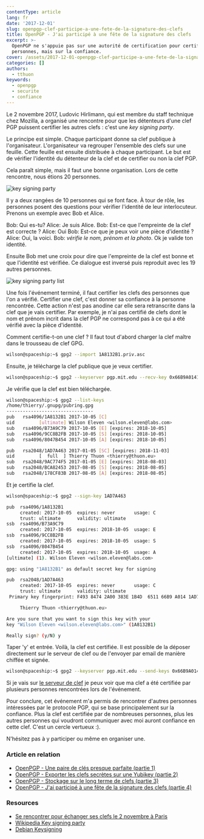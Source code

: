 ```yaml
---
contentType: article
lang: fr
date: '2017-12-01'
slug: openpgp-clef-participe-a-une-fete-de-la-signature-des-clefs
title: OpenPGP - J'ai participé à une fête de la signature des clefs
excerpt: >-
  OpenPGP ne s'appuie pas sur une autorité de certification pour certifier les
  personnes, mais sur la confiance.
cover: /assets/2017-12-01-openpgp-clef-participe-a-une-fete-de-la-signature-des-clefs/cover.jpg
categories: []
authors:
  - tthuon
keywords:
  - openpgp
  - securite
  - confiance
---
```


Le 2 novembre 2017, Ludovic Hirlimann, qui est membre du staff technique chez Mozilla, a organisé une rencontre pour que les détenteurs
d'une clef PGP puissent certifier les autres clefs : c'est une _key signing party_.

Le principe est simple. Chaque participant donne sa clef publique à l'organisateur. L'organisateur va regrouper l'ensemble des clefs
sur une feuille. Cette feuille est ensuite distribuée à chaque participant. Le but est de vérifier l'identité du détenteur de la clef et de certifier ou non la clef PGP.

Cela paraît simple, mais il faut une bonne organisation. Lors de cette rencontre, nous étions 20 personnes.

![key signing party]({BASE_URL}/imgs/articles/2017-12-01-openpgp-clef-participe-a-une-fete-de-la-signature-des-clefs/key_signing_party.jpg)

Il y a deux rangées de 10 personnes qui se font face. À tour de rôle, les personnes posent des questions pour vérifier l'identité de leur interlocuteur. Prenons un exemple avec Bob et Alice.

Bob: Qui es-tu?
Alice: Je suis Alice.
Bob: Est-ce que l'empreinte de la clef est correcte ?
Alice: Oui
Bob: Est-ce que je peux voir une pièce d'identité ?
Alice: Oui, la voici.
Bob: _vérifie le nom, prénom et la photo_. Ok je valide ton identité.

Ensuite Bob met une croix pour dire que l'empreinte de la clef est bonne et que l'identité est vérifiée. Ce dialogue est inversé puis reproduit avec les 19 autres personnes.

![key signing party list]({BASE_URL}/imgs/articles/2017-12-01-openpgp-clef-participe-a-une-fete-de-la-signature-des-clefs/keysigning_list.png)

Une fois l'événement terminé, il faut certifier les clefs des personnes que l'on a vérifié. Certifier une clef, c'est donner sa confiance à la personne rencontrée. Cette action n'est pas anodine car elle sera retranscrite dans la clef que je vais certifier. Par exemple, je n'ai pas certifié de clefs dont le nom et prénom incrit dans la clef PGP ne correspond pas à ce qui a été vérifié avec la pièce d'identité.

Comment certifie-t-on une clef ? Il faut tout d'abord charger la clef maître dans le trousseau de clef GPG.

```bash
wilson@spaceship:~$ gpg2 --import 1A8132B1.priv.asc
```

Ensuite, je télécharge la clef publique que je veux certifier.

```bash
wilson@spaceship:~$ gpg2 --keyserver pgp.mit.edu --recv-key 0x66B9A0141AD7A463
```

Je vérifie que la clef est bien téléchargée.

```bash
wilson@spaceship:~$ gpg2 --list-keys
/home/thierry/.gnupg/pubring.gpg
--------------------------------
pub   rsa4096/1A8132B1 2017-10-05 [C]
uid         [ultimate] Wilson Eleven <wilson.eleven@labs.com>
sub   rsa4096/B73A9C79 2017-10-05 [E] [expires: 2018-10-05]
sub   rsa4096/9CC8B2FB 2017-10-05 [S] [expires: 2018-10-05]
sub   rsa4096/8047B454 2017-10-05 [A] [expires: 2018-10-05]

pub   rsa2048/1AD7A463 2017-01-05 [SC] [expires: 2018-11-03]
uid         [  full  ] Thierry Thuon <thierry@thuon.eu>
sub   rsa2048/9AC774F5 2017-01-05 [E] [expires: 2018-08-03]
sub   rsa2048/BCA82453 2017-08-05 [S] [expires: 2018-08-05]
sub   rsa2048/178CF83B 2017-08-05 [A] [expires: 2018-08-05]
```

Et je certifie la clef.

```bash
wilson@spaceship:~$ gpg2 --sign-key 1AD7A463

pub  rsa4096/1A8132B1
     created: 2017-10-05  expires: never       usage: C
     trust: ultimate      validity: ultimate
ssb  rsa4096/B73A9C79
     created: 2017-10-05  expires: 2018-10-05  usage: E
ssb  rsa4096/9CC8B2FB
     created: 2017-10-05  expires: 2018-10-05  usage: S
ssb  rsa4096/8047B454
     created: 2017-10-05  expires: 2018-10-05  usage: A
[ultimate] (1). Wilson Eleven <wilson.eleven@labs.com>

gpg: using "1A8132B1" as default secret key for signing

pub  rsa2048/1AD7A463
     created: 2017-10-05  expires: never       usage: C
     trust: ultimate      validity: ultimate
 Primary key fingerprint: F493 8474 2A00 383E 1B4D  6511 66B9 A014 1AD7 A463

     Thierry Thuon <thierry@thuon.eu>

Are you sure that you want to sign this key with your
key "Wilson Eleven <wilson.eleven@labs.com>" (1A8132B1)

Really sign? (y/N) y
```

Taper 'y' et entrée. Voilà, la clef est certifiée. Il est possible de la déposer directement sur le serveur de clef ou de l'envoyer
par email de manière chiffée et signée.

```bash
wilson@spaceship:~$ gpg2 --keyserver pgp.mit.edu --send-keys 0x66B9A0141AD7A463
```

Si je vais sur [le serveur de clef](http://pgp.mit.edu/pks/lookup?op=vindex&search=0x66B9A0141AD7A463) je peux voir que ma clef a
été certifiée par plusieurs personnes rencontrées lors de l'événement.

Pour conclure, cet événement m'a permis de rencontrer d'autres personnes intéressées par le protocole PGP, qui se base principalement sur la confiance. Plus la clef est certifiée par de nombreuses personnes, plus les autres personnes qui voudront communiquer avec moi auront confiance en cette clef. C'est un cercle vertueux :).

N'hésitez pas à y participer ou même en organiser une.

### Article en relation
* [OpenPGP - Une paire de clés presque parfaite (partie 1)](/fr/openpgp-paire-clef-presque-parfaite-partie-1/)
* [OpenPGP - Exporter les clefs secrètes sur une Yubikey (partie 2)](/fr/openpgp-clef-secrete-yubikey-partie-2/)
* [OpenPGP - Stockage sur le long terme de clefs (partie 3)](/fr/openpgp-stockage-froid-clefs-partie-3/)
* [OpenPGP - J'ai participé à une fête de la signature des clefs (partie 4)](/fr/openpgp-clef-participe-a-une-fete-de-la-signature-des-clefs/)

### Resources
- [Se rencontrer pour échanger ses clefs le 2 novembre à Paris](https://blog.mozfr.org/post/2017/09/Se-rencontrer-pour-echanger-ses-clefs-2-novembre-Paris)
- [Wikipedia Key signing party](https://en.wikipedia.org/wiki/Key_signing_party)
- [Debian Keysigning](https://wiki.debian.org/Keysigning)
